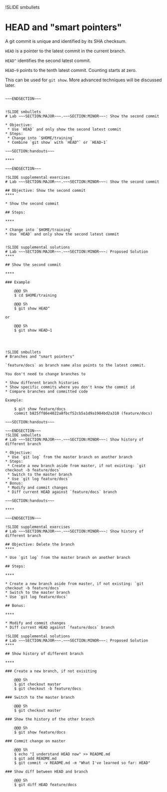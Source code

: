!SLIDE smbullets
# HEAD and "smart pointers"

A git commit is unique and identified by its SHA checksum.

`HEAD` is a pointer to the latest commit in the current branch.

`HEAD^` identifies the second latest commit.

`HEAD~9` points to the tenth latest commit. Counting starts at zero.

This can be used for `git show`. More advanced techniques will be discussed later.

~~~SECTION:handouts~~~

~~~ENDSECTION~~~


!SLIDE smbullets
# Lab ~~~SECTION:MAJOR~~~.~~~SECTION:MINOR~~~: Show the second commit

* Objective:
 * Use `HEAD` and only show the second latest commit
* Steps:
 * Change into `$HOME/training`
 * Combine `git show` with `HEAD^` or `HEAD~1`

~~~SECTION:handouts~~~

****

~~~ENDSECTION~~~

!SLIDE supplemental exercises
# Lab ~~~SECTION:MAJOR~~~.~~~SECTION:MINOR~~~: Show the second commit

## Objective: Show the second commit
****

* Show the second commit

## Steps:

****

* Change into `$HOME/training`
* Use `HEAD` and only show the second latest commit


!SLIDE supplemental solutions
# Lab ~~~SECTION:MAJOR~~~.~~~SECTION:MINOR~~~: Proposed Solution
****

## Show the second commit

****

### Example

    @@@ Sh
    $ cd $HOME/training

    @@@ Sh
    $ git show HEAD^

or

    @@@ Sh
    $ git show HEAD~1




!SLIDE smbullets
# Branches and "smart pointers"

`feature/docs` as branch name also points to the latest commit.

You don't need to change branches to

* Show different branch histories
* Show specific commits where you don't know the commit id
* Compare branches and committed code

Example:

    $ git show feature/docs
    commit b825ff86e4022a8fbcf52cb5a1d9a1984bd2a310 (feature/docs)

~~~SECTION:handouts~~~

~~~ENDSECTION~~~
!SLIDE smbullets
# Lab ~~~SECTION:MAJOR~~~.~~~SECTION:MINOR~~~: Show history of different branch

* Objective:
 * Use `git log` from the master branch on another branch
* Steps:
 * Create a new branch aside from master, if not existing: `git checkout -b feature/docs`
 * Switch to the master branch
 * Use `git log feature/docs`
* Bonus:
 * Modify and commit changes
 * Diff current HEAD against `feature/docs` branch

~~~SECTION:handouts~~~

****

~~~ENDSECTION~~~

!SLIDE supplemental exercises
# Lab ~~~SECTION:MAJOR~~~.~~~SECTION:MINOR~~~: Show history of different branch

## Objective: Delete the branch
****

* Use `git log` from the master branch on another branch

## Steps:

****

* Create a new branch aside from master, if not existing: `git checkout -b feature/docs`
* Switch to the master branch
* Use `git log feature/docs`

## Bonus:

****

* Modify and commit changes
* Diff current HEAD against `feature/docs` branch

!SLIDE supplemental solutions
# Lab ~~~SECTION:MAJOR~~~.~~~SECTION:MINOR~~~: Proposed Solution
****

## Show history of different branch

****

### Create a new branch, if not exisiting

    @@@ Sh
    $ git checkout master
    $ git checkout -b feature/docs

### Switch to the master branch

    @@@ Sh
    $ git checkout master

### Show the history of the other branch

    @@@ Sh
    $ git show feature/docs

### Commit change on master

    @@@ Sh
    $ echo "I understand HEAD now" >> README.md
    $ git add README.md
    $ git commit -v README.md -m "What I've learned so far: HEAD"

### Show diff between HEAD and branch

    @@@ Sh
    $ git diff HEAD feature/docs
